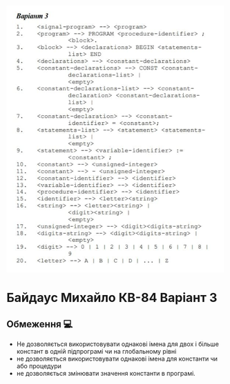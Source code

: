 ![Варіант](./Variant.jpg) 

# Байдаус Михайло КВ-84 Варіант 3



## Обмеження 💻
* Не дозволяється використовувати однакові імена для двох і більше констант в одній підпрограмі чи на глобальному рівні
* не дозволяється використовувати однакові імена для константи чи або процедури
* не дозволяється змінювати значення константи в програмі.
